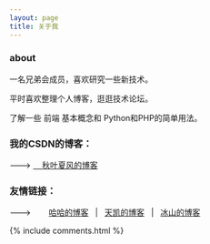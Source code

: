 ```yaml
---
layout: page
title: 关于我 
---
```



<h3>about</h3>

一名兄弟会成员，喜欢研究一些新技术。
<p>
平时喜欢整理个人博客，逛逛技术论坛。

<p>
了解一些 前端 基本概念和 Python和PHP的简单用法。
<p>

<h3>我的CSDN的博客：</h3>
---> <a href="https://blog.csdn.net/qq_40223983" align="center">&nbsp;&nbsp;&nbsp;&nbsp;秋叶夏风的博客</a>

<h3>友情链接：</h3>  
---> &nbsp;&nbsp;&nbsp;&nbsp;&nbsp;&nbsp;
<a href="https://caoyang7.github.io/">哈哈的博客</a> &nbsp;&nbsp;|&nbsp;&nbsp;
<a href="https://ttk1907.github.io/">天凯的博客</a> &nbsp;&nbsp;|&nbsp;&nbsp;
<a href="https://nineberg.github.io/">冰山的博客</a>


{% include comments.html %}

